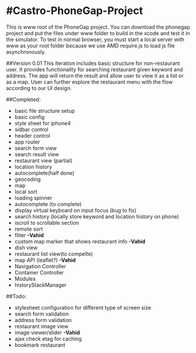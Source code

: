 #Castro-PhoneGap-Project
=======================

This is www root of the PhoneGap project. You can download the phonegap project and put the files under www folder to build in the xcode and test it in the simulator. To test in normal browser, you must start a local server with www as your root folder because we use AMD require.js to load js file asynchronously.

##Version 0.01
This iteration includes basic structure for non-restaurant user. It provides functionality for searching restaurant given keyword and address. The app will return the result and allow user to view it as a list or as a map. User can further explore the restaurant menu with the flow according to our UI design. 

##Completed:
<ul>
  <li>basic file structure setup</li>
  <li>basic config</li>
  <li>style sheet for iphone4 </li>
  <li>sidbar control </li>
  <li>header control</li>
  <li>app router</li>
  <li>search form view</li>
  <li>search result view</li>
  <li>restaurant view (partial)</li>
  <li>location history</li>
  <li>autocomplete(half done)</li>
  <li>geocoding</li>
  <li>map</li>
  <li>local sort</li>
  <li>loading spinner </li>
  <li>autocomplete (to complete)</li>
  <li>display virtual keyboard on input focus (bug to fix)</li>
  <li>search history (locally store keyword and location history on phone)</li>
  <li>iscroll to scrollable section</li>
  <li>remote sort</li>
  <li>filter <b>-Vahid</b></li>  
  <li>custom map marker that shows restaurant info <b>-Vahid</b></li>
  <li>dish view</li>
  <li>restaurant list view(to compelte)</li>
  <li>map API (leaflet?) <b>-Vahid</b></li>
  <li>Navigation Controller</li>
  <li>Container Controller</li>
  <li>Modules</li>
  <li>historyStackManager</li>
</ul>

##Todo:
<ul>
  <li>stylesheet configuration for different type of screen size</li>
  <li>search form validation</li>
  <li>address form validation</li>
  <li>restaurant image view</li>
  <li>image viewer/slider <b>-Vahid</b></li> 
  <li>ajax check etag for caching</li>
  <li>bookmark restaurant</li>
</ul>
